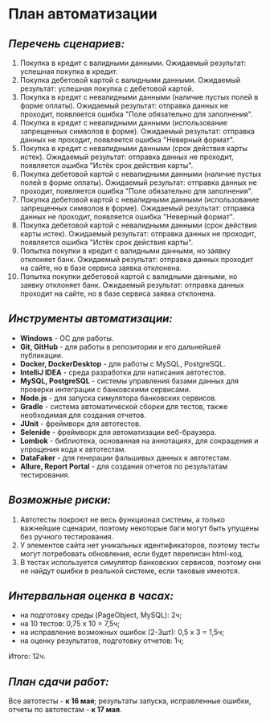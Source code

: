 # План автоматизации
## *Перечень сценариев:*
1. Покупка в кредит с валидными данными. Ожидаемый результат: успешная покупка в кредит. 
2. Покупка дебетовой картой с валидными данными. Ожидаемый результат: успешная покупка с дебетовой картой.
3. Покупка в кредит с невалидными данными (наличие пустых полей в форме оплаты). Ожидаемый результат: отправка данных не проходит, появляется ошибка "Поле обязательно для заполнения".
4. Покупка в кредит с невалидными данными (использование запрещенных символов в форме). Ожидаемый результат: отправка данных не проходит, появляется ошибка "Неверный формат".
5. Покупка в кредит с невалидными данными (срок действия карты истек). Ожидаемый результат: отправка данных не проходит, появляется ошибка "Истёк срок действия карты".
6. Покупка дебетовой картой с невалидными данными (наличие пустых полей в форме оплаты). Ожидаемый результат: отправка данных не проходит, появляется ошибка "Поле обязательно для заполнения".
7. Покупка дебетовой картой с невалидными данными (использование запрещенных символов в форме). Ожидаемый результат: отправка данных не проходит, появляется ошибка "Неверный формат".
8. Покупка дебетовой картой с невалидными данными (срок действия карты истек). Ожидаемый результат: отправка данных не проходит, появляется ошибка "Истёк срок действия карты".
9. Попытка покупки в кредит с валидными данными, но заявку отклоняет банк. Ожидаемый результат: отправка данных проходит на сайте, но в базе сервиса заявка отклонена.
10. Попытка покупки дебетовой картой с валидными данными, но заявку отклоняет банк. Ожидаемый результат: отправка данных проходит на сайте, но в базе сервиса заявка отклонена.

## *Инструменты автоматизации:* 
- **Windows** - ОС для работы. 
- **Git, GitHub** - для работы в репозитории и его дальнейшей публикации.
- **Docker, DockerDesktop** - для работы с MySQL, PostgreSQL.
- **IntelliJ IDEA** - среда разработки для написания автотестов.
- **MySQL, PostgreSQL** - системы управления базами данных для проверки интеграции с банковскими сервисами.
- **Node.js** - для запуска симулятора банковских сервисов. 
- **Gradle** - система автоматической сборки для тестов, также необходимая для создания отчетов. 
- **JUnit** - фреймворк для автотестов. 
- **Selenide** - фреймворк для автоматизации веб-браузера.
- **Lombok** - библиотека, основанная на аннотациях, для сокращения и упрощения кода к автотестам.
- **DataFaker** - для генерации фальшивых данных к автотестам.
- **Allure, Report Portal** - для создания отчетов по результатам тестирования. 

## *Возможные риски:*
1. Автотесты покроют не весь функционал системы, а только важнейшие сценарии, поэтому некоторые баги могут быть упущены без ручного тестирования.
2. У элементов сайта нет уникальных идентификаторов, поэтому тесты могут потребовать обновления, если будет переписан html-код. 
3. В тестах используется симулятор банковских сервисов, поэтому они не найдут ошибки в реальной системе, если таковые имеются.

## *Интервальная оценка в часах:*
- на подготовку среды (PageObject, MySQL): 2ч;
- на 10 тестов: 0,75 х 10 = 7,5ч;
- на исправление возможных ошибок (2-3шт): 0,5 х 3 = 1,5ч;
- на оценку результатов, подготовку отчетов: 1ч;

Итого: 12ч. 

## *План сдачи работ:*
Все автотесты - **к 16 мая**; результаты запуска, исправленные ошибки, отчеты по автотестам - **к 17 мая**.  
